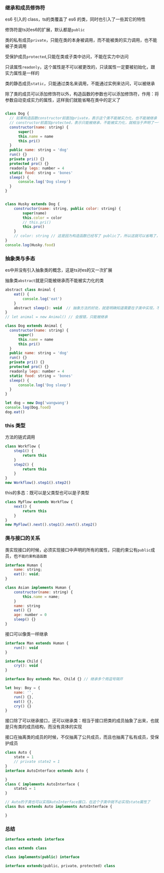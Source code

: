 ### 继承和成员修饰符

es6 引入的 class，ts的类覆盖了 es6 的类，同时也引入了一些其它的特性

修饰符是ts对es6的扩展，默认都是`public`

类的私有成员`private`，只能在类的本身被调用，而不能被类的实力调用，也不能被子类调用

受保护成员`protected`,只能在类或子类中访问，不能在实力中访问


只读属性`readonly`，这个属性是不可以被更改的，只读属性一定要被初始化，跟实力属性是一样的

类的静态成员`static`，只能通过类名来调用，不能通过实例来访问，可以被继承

除了类的成员可以添加修饰符以外，构造函数的参数也可以添加修饰符，作用：将参数自动变成实力的属性，这样我们就能省略在类中的定义了

``` javascript

class Dog {
  // 如果构造函数constructor前面加private，表示这个类不能被实力化，也不能被继承
  // constructor前面加protected，表示只能被继承，不能被实力化，就相当于声明了一个基类
  constructor(name: string) {
      super()
      this.name = name
      this.pri()
  }
  public name: string = 'dog'
  run() {}
  private pri() {}
  protected pro() {}
  readonly legs: number = 4
  static food: string = 'bones'
  sleep() {
      console.log('Dog sleep')
  }
}


class Husky extends Dog {
    constructor(name: string, public color: string) {
        super(name)
        this.color = color
        // this.pri()
        this.pro()
    }
    // color: string // 这是因为构造函数已经写了 public了，所以这就可以省略了，这样代码会更简洁一些
}
console.log(Husky.food)
```



### 抽象类与多态

es中并没有引入抽象类的概念，这是ts对es的又一次扩展

抽象类`abstract`就是只能被继承而不能被实力化的类

``` javascript 
abstract class Animal {
    eat() {
        console.log('eat')
    }
    abstract sleep(): void  // 抽象方法的好处，就是明确知道需要在子类中实现，不同的子类不同的实现就是多态
}
// let animal = new Animal() // 会报错，只能被继承

class Dog extends Animal {
  constructor(name: string) {
      super()
      this.name = name
      this.pri()
  }
  public name: string = 'dog'
  run() {}
  private pri() {}
  protected pro() {}
  readonly legs: number = 4
  static food: string = 'bones'
  sleep() {
      console.log('Dog sleep')
  }
}

let dog = new Dog('wangwang')
console.log(Dog.food)
dog.eat()
```

### this 类型

方法的链式调用

``` javascript
class Workflow {
    step1() {
        return this
    }
    step2() {
        return this
    }
}
new Workflow().step1().step2()
```

this的多态：既可以是父类型也可以是子类型

``` javascript
class MyFlow extends Workflow {
    next() {
        return this
    }
}
new MyFlow().next().step1().next().step2()
```


### 类与接口的关系

类实现接口的时候，必须实现接口中声明的所有的属性，只能约束公有`public`成员，也`不能约束构造函数`

``` javascript
interface Human {
    name: string;
    eat(): void;
}

class Asian implements Human {
    constructor(name: string) {
        this.name = name;
    }
    name: string
    eat() {}
    age: number = 0
    sleep() {}
}
```

接口可以像类一样继承

``` javascript
interface Man extends Human {
    run(): void
}

interface Child {
    cry(): void
}

interface Boy extends Man, Child {} // 继承多个用逗号隔开

let boy: Boy = {
    name: '',
    run() {},
    eat() {},
    cry() {}
}
```

接口除了可以继承接口，还可以继承类：相当于接口把类的成员抽象了出来，也就是只有类的成员结构，而没有具体的实现

接口在抽离类的成员的时候，不仅抽离了公共成员，而且也抽离了私有成员，受保护成员

``` javascript
class Auto {
    state = 1
    // private state2 = 1
}
interface AutoInterface extends Auto {

}
class C implements AutoInterface {
    state1 = 1
}

// Auto的子类也可以实现AutoInterface接口，在这个子类中就不必实现state属性了
class Bus extends Auto implements AutoInterface {

}
```

### 总结

``` javascript
interface extends interface

class extends class

class implements(public) interface

interface extends(public、private、protected) class
```